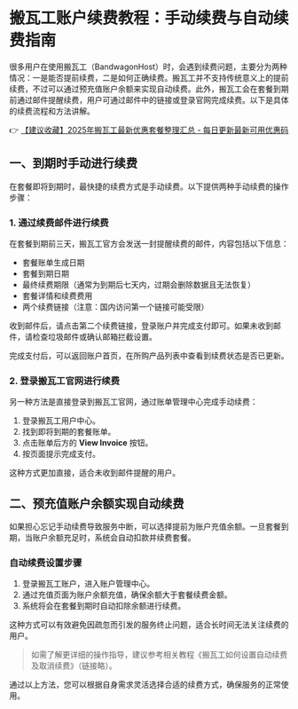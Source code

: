 # 搬瓦工账户续费教程：手动续费与自动续费指南

很多用户在使用搬瓦工（BandwagonHost）时，会遇到续费问题，主要分为两种情况：一是能否提前续费，二是如何正确续费。搬瓦工并不支持传统意义上的提前续费，不过可以通过预充值账户余额来实现自动续费。此外，搬瓦工会在套餐到期前通过邮件提醒续费，用户可通过邮件中的链接或登录官网完成续费。以下是具体的续费流程和方法讲解。

👉 [【建议收藏】2025年搬瓦工最新优惠套餐整理汇总 - 每日更新最新可用优惠码](https://bit.ly/banwagon)

## 一、到期时手动进行续费

在套餐即将到期时，最快捷的续费方式是手动续费。以下提供两种手动续费的操作步骤：

### 1. 通过续费邮件进行续费

在套餐到期前三天，搬瓦工官方会发送一封提醒续费的邮件，内容包括以下信息：

- 套餐账单生成日期  
- 套餐到期日期  
- 最终续费期限（通常为到期后七天内，过期会删除数据且无法恢复）
- 套餐详情和续费费用
- 两个续费链接（注意：国内访问第一个链接可能受限）

收到邮件后，请点击第二个续费链接，登录账户并完成支付即可。如果未收到邮件，请检查垃圾邮件或确认邮箱拦截设置。

完成支付后，可以返回账户首页，在所购产品列表中查看到续费状态是否已更新。

### 2. 登录搬瓦工官网进行续费

另一种方法是直接登录到搬瓦工官网，通过账单管理中心完成手动续费：

1. 登录搬瓦工用户中心。  
2. 找到即将到期的套餐账单。  
3. 点击账单后方的 **View Invoice** 按钮。  
4. 按页面提示完成支付。

这种方式更加直接，适合未收到邮件提醒的用户。

## 二、预充值账户余额实现自动续费

如果担心忘记手动续费导致服务中断，可以选择提前为账户充值余额。一旦套餐到期，当账户余额充足时，系统会自动扣款并续费套餐。

### 自动续费设置步骤

1. 登录搬瓦工账户，进入账户管理中心。  
2. 通过充值页面为账户余额充值，确保余额大于套餐续费金额。  
3. 系统将会在套餐到期时自动扣除余额进行续费。

这种方式可以有效避免因疏忽而引发的服务终止问题，适合长时间无法关注续费的用户。

> 如需了解更详细的操作指导，建议参考相关教程《搬瓦工如何设置自动续费及取消续费》（链接略）。

通过以上方法，您可以根据自身需求灵活选择合适的续费方式，确保服务的正常使用。